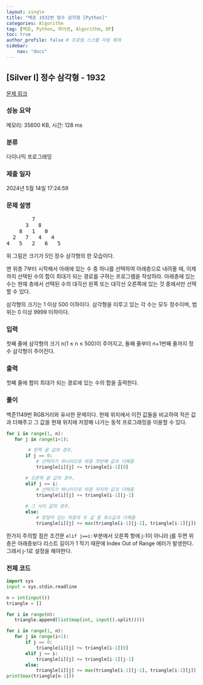 ```yaml
---
layout: single
title: "백준 1932번 정수 삼각형 [Python]"
categories: Algorithm
tag: [백준, Python, 파이썬, Algorithm, DP]
toc: true
author_profile: false # 프로필 스크롤 자동 해제
sidebar:
    nav: "docs"
---
```

## [Silver I] 정수 삼각형 - 1932 

[문제 링크](https://www.acmicpc.net/problem/1932) 

### 성능 요약

메모리: 35600 KB, 시간: 128 ms

### 분류

다이나믹 프로그래밍

### 제출 일자

2024년 5월 14일 17:24:59

### 문제 설명

<pre>        7
      3   8
    8   1   0
  2   7   4   4
4   5   2   6   5</pre>

<p>위 그림은 크기가 5인 정수 삼각형의 한 모습이다.</p>

<p>맨 위층 7부터 시작해서 아래에 있는 수 중 하나를 선택하여 아래층으로 내려올 때, 이제까지 선택된 수의 합이 최대가 되는 경로를 구하는 프로그램을 작성하라. 아래층에 있는 수는 현재 층에서 선택된 수의 대각선 왼쪽 또는 대각선 오른쪽에 있는 것 중에서만 선택할 수 있다.</p>

<p>삼각형의 크기는 1 이상 500 이하이다. 삼각형을 이루고 있는 각 수는 모두 정수이며, 범위는 0 이상 9999 이하이다.</p>

### 입력 

 <p>첫째 줄에 삼각형의 크기 n(1 ≤ n ≤ 500)이 주어지고, 둘째 줄부터 n+1번째 줄까지 정수 삼각형이 주어진다.</p>

### 출력 

 <p>첫째 줄에 합이 최대가 되는 경로에 있는 수의 합을 출력한다.</p>

### 풀이
 <p>백준1149번 RGB거리와 유사한 문제이다. 현재 위치에서 이전 값들을 비교하여 적은 값과 더해주고 그 값을 현재 위치에 저장해 나가는 동적 프로그래밍을 이용할 수 있다.</p>

 ~~~python
 for i in range(1, n):
    for j in range(i+1):

         # 왼쪽 끝 값의 경우,
        if j == 0:
            # 선택지가 하나이므로 위층 첫번째 값과 더해줌
            triangle[i][j] += triangle[i-1][0]

        # 오른쪽 끝 값의 경우,
        elif j == i:
            # 선택지가 하나이므로 위층 마지막 값과 더해줌
            triangle[i][j] += triangle[i-1][j-1]
        
        # 그 사이 값의 경우,
        else:
            # 맞닿아 있는 위층의 두 값 중 최소값과 더해줌
            triangle[i][j] += max(triangle[i-1][j-1], triangle[i-1][j])
 ~~~
 <p>한가지 주의할 점은 조건문 <code>elif j==i:</code>부분에서 오른쪽 항에 j-1이 아니라 j를 두면 위층은 아래층보다 리스트 길이가 1 작기 때문에 Index Out of Range 에러가 발생한다. 그래서 j-1로 설정을 해야한다. </p>

### 전체 코드
 ~~~python
 import sys
 input = sys.stdin.readline

 n = int(input())
 triangle = []

 for i in range(n):
    triangle.append(list(map(int, input().split())))

 for i in range(1, n):
    for j in range(i+1):
        if j == 0:
            triangle[i][j] += triangle[i-1][0]
        elif j == i:
            triangle[i][j] += triangle[i-1][j-1]
        else:
            triangle[i][j] += max(triangle[i-1][j-1], triangle[i-1][j])
 print(max(triangle[n-1]))
 ~~~